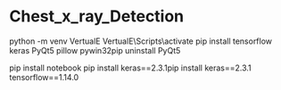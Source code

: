 # Chest_x_ray_Detection

python -m venv VertualE
VertualE\Scripts\activate
pip install tensorflow keras PyQt5 pillow pywin32pip uninstall PyQt5

pip install notebook
pip install keras==2.3.1pip install keras==2.3.1 tensorflow==1.14.0
